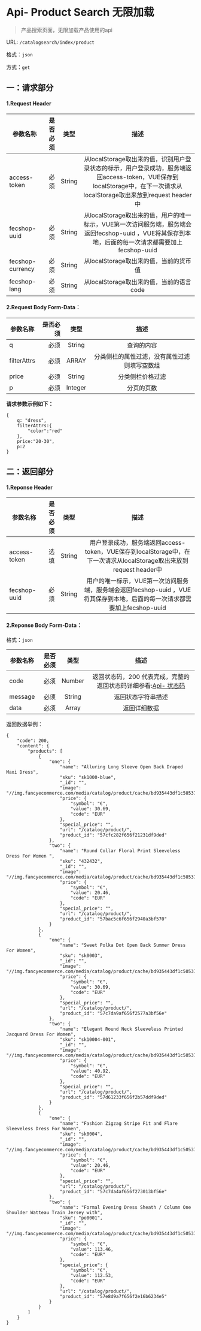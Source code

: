 Api- Product Search 无限加载
================

> 产品搜索页面，无限加载产品使用的api

URL: `/catalogsearch/index/product`

格式：`json`

方式：`get`


一：请求部分
---------

#### 1.Request Header


| 参数名称          | 是否必须    |  类型        |  描述     |
| ------------------| -----:      | :----:       |:----:     |
| access-token      | 必须        |   String     | 从localStorage取出来的值，识别用户登录状态的标示，用户登录成功，服务端返回access-token，VUE保存到localStorage中，在下一次请求从localStorage取出来放到request header中   |
| fecshop-uuid      | 必须        |   String     | 从localStorage取出来的值，用户的唯一标示，VUE第一次访问服务端，服务端会返回fecshop-uuid ，VUE将其保存到本地，后面的每一次请求都需要加上fecshop-uuid    |
| fecshop-currency  | 必须        |   String     | 从localStorage取出来的值，当前的货币值  |
| fecshop-lang      | 必须        |   String     | 从localStorage取出来的值，当前的语言code  |


#### 2.Request Body Form-Data：


| 参数名称        | 是否必须    |  类型       |  描述     |
| ----------------| -----:      | :----:      |:----:     |
| q               | 必须        |   String     | 查询的内容   |
| filterAttrs     | 必须        |   ARRAY      | 分类侧栏的属性过滤，没有属性过滤则填写空数组   |
| price           | 必须        |   String     | 分类侧栏价格过滤     |
| p               | 必须        |   Integer    | 分页的页数    |


**请求参数示例如下：**


```
{
    q: "dress",
    filterAttrs:{
        "color":"red"
    },
    price:"20-30",
    p:2
}
```

二：返回部分
----------

#### 1.Reponse Header

| 参数名称          | 是否必须    |  类型        |  描述     |
| ------------------| -----:      | :----:       |:----:     |
| access-token      | 选填        |   String     | 用户登录成功，服务端返回access-token，VUE保存到localStorage中，在下一次请求从localStorage取出来放到request header中   |
| fecshop-uuid      | 必须        |   String     | 用户的唯一标示，VUE第一次访问服务端，服务端会返回fecshop-uuid ，VUE将其保存到本地，后面的每一次请求都需要加上fecshop-uuid    |

#### 2.Reponse Body Form-Data：

格式：`json`

| 参数名称        | 是否必须    |  类型       |  描述        |
| ----------------| -----:      | :----:      |:----:        | 
| code            | 必须        |   Number    | 返回状态码，200 代表完成，完整的返回状态码详细参看:[Api- 状态码](fecshop-server-return-code.md) |
| message         | 必须        |   String    | 返回状态字符串描述  |
| data            | 必须        |   Array     | 返回详细数据        |

返回数据举例：

```
{
    "code": 200,
    "content": {
        "products": [
            {
                "one": {
                    "name": "Alluring Long Sleeve Open Back Draped Maxi Dress",
                    "sku": "sk1000-blue",
                    "_id": "",
                    "image": "//img.fancyecommerce.com/media/catalog/product/cache/bd935443df1c50537d4edaab4af5d446/296/0/2/01/20160727121110_30054.jpg",
                    "price": {
                        "symbol": "€",
                        "value": 30.69,
                        "code": "EUR"
                    },
                    "special_price": "",
                    "url": "/catalog/product/",
                    "product_id": "57cfc282f656f21231df9ded"
                },
                "two": {
                    "name": "Round Collar Floral Print Sleeveless Dress For Women ",
                    "sku": "432432",
                    "_id": "",
                    "image": "//img.fancyecommerce.com/media/catalog/product/cache/bd935443df1c50537d4edaab4af5d446/296/0/1/7/17147202419675158.jpg",
                    "price": {
                        "symbol": "€",
                        "value": 20.46,
                        "code": "EUR"
                    },
                    "special_price": "",
                    "url": "/catalog/product/",
                    "product_id": "57bac5c6f656f2940a3bf570"
                }
            },
            {
                "one": {
                    "name": "Sweet Polka Dot Open Back Summer Dress For Women",
                    "sku": "sk0003",
                    "_id": "",
                    "image": "//img.fancyecommerce.com/media/catalog/product/cache/bd935443df1c50537d4edaab4af5d446/296/0/2/01/20160804090311_12690.jpg",
                    "price": {
                        "symbol": "€",
                        "value": 30.69,
                        "code": "EUR"
                    },
                    "special_price": "",
                    "url": "/catalog/product/",
                    "product_id": "57c7da9af656f2577a3bf56e"
                },
                "two": {
                    "name": "Elegant Round Neck Sleeveless Printed Jacquard Dress For Women",
                    "sku": "sk10004-001",
                    "_id": "",
                    "image": "//img.fancyecommerce.com/media/catalog/product/cache/bd935443df1c50537d4edaab4af5d446/296/0/2/01/20160418182628_30828.jpg",
                    "price": {
                        "symbol": "€",
                        "value": 40.92,
                        "code": "EUR"
                    },
                    "special_price": "",
                    "url": "/catalog/product/",
                    "product_id": "57d61233f656f2b57ddf9ded"
                }
            },
            {
                "one": {
                    "name": "Fashion Zigzag Stripe Fit and Flare Sleeveless Dress For Women",
                    "sku": "sk0004",
                    "_id": "",
                    "image": "//img.fancyecommerce.com/media/catalog/product/cache/bd935443df1c50537d4edaab4af5d446/296/0/2/01/20160707145718_97803.jpg",
                    "price": {
                        "symbol": "€",
                        "value": 20.46,
                        "code": "EUR"
                    },
                    "special_price": "",
                    "url": "/catalog/product/",
                    "product_id": "57c7da4af656f273013bf56e"
                },
                "two": {
                    "name": "Formal Evening Dress Sheath / Column One Shoulder Watteau Train Jersey with",
                    "sku": "po0001",
                    "_id": "",
                    "image": "//img.fancyecommerce.com/media/catalog/product/cache/bd935443df1c50537d4edaab4af5d446/296/0/r/nu/rnunew1467608090223.jpg",
                    "price": {
                        "symbol": "€",
                        "value": 113.46,
                        "code": "EUR"
                    },
                    "special_price": {
                        "symbol": "€",
                        "value": 112.53,
                        "code": "EUR"
                    },
                    "url": "/catalog/product/",
                    "product_id": "57e8d9a7f656f2e16b6234e5"
                }
            }
        ]
    }
}

```